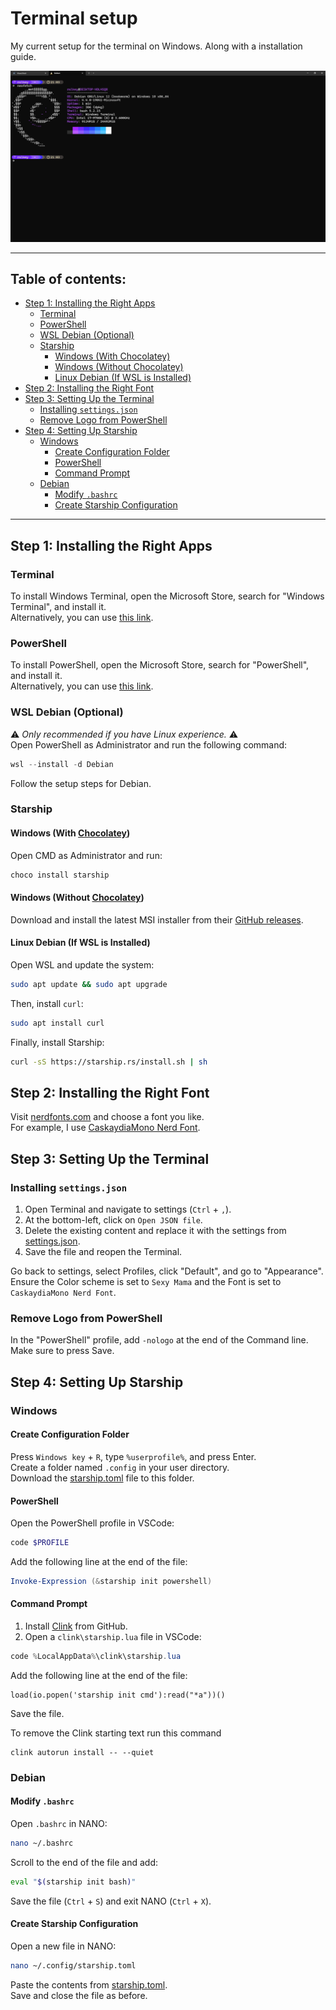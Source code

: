 # Terminal setup <!-- omit from toc -->

My current setup for the terminal on Windows.
Along with a installation guide.

<img src="not-important/image.png" />

---

## Table of contents: <!-- omit from toc -->
- [Step 1: Installing the Right Apps](#step-1-installing-the-right-apps)
  - [Terminal](#terminal)
  - [PowerShell](#powershell)
  - [WSL Debian (Optional)](#wsl-debian-optional)
  - [Starship](#starship)
    - [Windows (With Chocolatey)](#windows-with-chocolatey)
    - [Windows (Without Chocolatey)](#windows-without-chocolatey)
    - [Linux Debian (If WSL is Installed)](#linux-debian-if-wsl-is-installed)
- [Step 2: Installing the Right Font](#step-2-installing-the-right-font)
- [Step 3: Setting Up the Terminal](#step-3-setting-up-the-terminal)
  - [Installing `settings.json`](#installing-settingsjson)
  - [Remove Logo from PowerShell](#remove-logo-from-powershell)
- [Step 4: Setting Up Starship](#step-4-setting-up-starship)
  - [Windows](#windows)
    - [Create Configuration Folder](#create-configuration-folder)
    - [PowerShell](#powershell-1)
    - [Command Prompt](#command-prompt)
  - [Debian](#debian)
    - [Modify `.bashrc`](#modify-bashrc)
    - [Create Starship Configuration](#create-starship-configuration)


---

## Step 1: Installing the Right Apps

### Terminal
To install Windows Terminal, open the Microsoft Store, search for "Windows Terminal", and install it. <br>
Alternatively, you can use [this link](https://www.microsoft.com/store/productId/9N0DX20HK701?ocid=pdpshare).

### PowerShell
To install PowerShell, open the Microsoft Store, search for "PowerShell", and install it. <br>
Alternatively, you can use [this link](https://www.microsoft.com/store/productId/9MZ1SNWT0N5D?ocid=pdpshare).

### WSL Debian (Optional)
⚠ *Only recommended if you have Linux experience.* ⚠ <br>
Open PowerShell as Administrator and run the following command:
```powershell
wsl --install -d Debian
```
Follow the setup steps for Debian.

### Starship

#### Windows (With [Chocolatey](https://chocolatey.org/))
Open CMD as Administrator and run:
```powershell
choco install starship
```

#### Windows (Without [Chocolatey](https://chocolatey.org/))
Download and install the latest MSI installer from their [GitHub releases](https://github.com/starship/starship/releases/latest).

#### Linux Debian (If WSL is Installed)
Open WSL and update the system:
```bash
sudo apt update && sudo apt upgrade
```
Then, install `curl`:
```bash
sudo apt install curl
```
Finally, install Starship:
```bash
curl -sS https://starship.rs/install.sh | sh
```

## Step 2: Installing the Right Font

Visit [nerdfonts.com](https://www.nerdfonts.com/font-downloads) and choose a font you like. <br>
For example, I use [CaskaydiaMono Nerd Font](https://github.com/ryanoasis/nerd-fonts/releases/download/v3.2.1/CascadiaMono.zip).

## Step 3: Setting Up the Terminal

### Installing `settings.json`
1. Open Terminal and navigate to settings (`Ctrl` + `,`).
2. At the bottom-left, click on `Open JSON file`.
3. Delete the existing content and replace it with the settings from [settings.json](terminal/settings.json).
4. Save the file and reopen the Terminal.

Go back to settings, select Profiles, click "Default", and go to "Appearance". <br>
Ensure the Color scheme is set to `Sexy Mama` and the Font is set to `CaskaydiaMono Nerd Font`.

### Remove Logo from PowerShell
In the "PowerShell" profile, add `-nologo` at the end of the Command line. <br>
Make sure to press Save.

## Step 4: Setting Up Starship

### Windows

#### Create Configuration Folder
Press `Windows key` + `R`, type `%userprofile%`, and press Enter. <br>
Create a folder named `.config` in your user directory. <br>
Download the [starship.toml](starship/starship.toml) file to this folder. <br>

#### PowerShell
Open the PowerShell profile in VSCode:
```powershell
code $PROFILE
```
Add the following line at the end of the file:
```powershell
Invoke-Expression (&starship init powershell)
```

#### Command Prompt
1. Install [Clink](https://github.com/chrisant996/clink/releases/latest) from GitHub.
2. Open a `clink\starship.lua` file in VSCode:
```powershell
code %LocalAppData%\clink\starship.lua
```
Add the following line at the end of the file:
```batch
load(io.popen('starship init cmd'):read("*a"))()
```
Save the file.

To remove the Clink starting text run this command
```
clink autorun install -- --quiet
```

### Debian

#### Modify `.bashrc`
Open `.bashrc` in NANO:
```bash
nano ~/.bashrc
```
Scroll to the end of the file and add:
```bash
eval "$(starship init bash)"
```
Save the file (`Ctrl` + `S`) and exit NANO (`Ctrl` + `X`).

#### Create Starship Configuration
Open a new file in NANO:
```bash
nano ~/.config/starship.toml
```
Paste the contents from [starship.toml](starship/starship.toml). <br>
Save and close the file as before.

